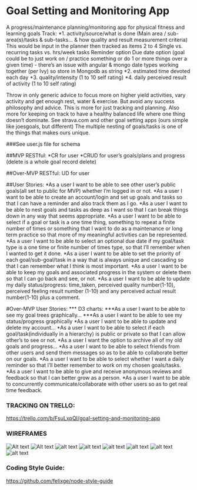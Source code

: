 # Goal Setting and Monitoring App
A progress/maintenance planning/monitoring app for physical fitness and learning goals
Track:
*1. activity/source/what is done (Main area / sub-area(s)/tasks & sub-tasks... & how quality and result measurement criteria) This would be input in the planner then tracked as items 2 to 4
	Single vs. recurring tasks vs. hrs/week tasks
	Reminder option
	Due date option (goal could be to just work on / practice something or do 1 or more things over a given time) - there’s an issue with angular & mongo date types working together (per Ivy) so store in Mongodb as string
*2. estimated time devoted each day
*3. quality/intensity (1 to 10 self rating)
*4. daily perceived result of activity  (1 to 10 self rating)

Throw in only generic advice to focus more on higher yield activities, vary activity and get enough rest, water & exercise. But avoid any success philosophy and advice. This is more for just tracking and planning. Also more for keeping on track to have a healthy balanced life where one thing doesn’t dominate.
See strava.com and other goal setting apps (ours simple like joesgoals, but different)
The multiple nesting of goals/tasks is one of the things that makes ours unique.

###See user.js file for schema


##MVP RESTful:
*CR for user
*CRUD for user’s goals/plans and progress (delete is a whole goal record delete)

##Over-MVP RESTful:
UD for user

##User Stories:
*As a user I want to be able to see other user’s public goals(all set to public for MVP) whether I’m logged in or not.
*As a user I want to be able to create an account/login and set up goals and tasks so that I can have a reminder and also track them as I go.
*As a user I want to be able to nest goals and tasks as deep as I want so that I can break things down in any way that seems appropriate.
*As a user I want to be able to select if a goal or task is a one time thing, something to repeat a finite number of times or something that I want to do as a maintenance or long term practice so that more of my meaningful activities can be represented.
*As a user I want to be able to select an optional due date if my goal/task type is a one time or finite number of times type, so that I’ll remember when I wanted to get it done.
*As a user I want to be able to set the priority of each goal/sub-goal/task in a way that is always unique and cascading so that I can remember what I think is most important.
*As a user I want to be able to keep my goals and associated progress in the system or delete them so that I can go back and see, or not.
*As a user I want to be able to update my daily status/progress: time_taken, perceived quality number(1-10), perceived feeling result number (1-10) and any perceived actual result number(1-10) plus a comment.

#Over-MVP User Stories:
*** D3 charts:
***As a user I want to be able to see my goal trees graphically…
***As a user I want to be able to see my status/progress graphically
*As a user I want to be able to update and delete my account...
*As a user I want to be able to select if each goal/task(individually in a hierarchy) is public or private so that I can allow other’s to see or not.
*As a user I want the option to archive all of my old goals and progress...
*As a user I want to be able to select friends from other users and send them messages so as to be able to collaborate better on our goals.
*As a user I want to be able to select whether I want a daily reminder so that I’ll better remember to work on my chosen goals/tasks.
*As a user I want to be able to give and receive anonymous reviews and feedback so that I can better grow as a person.
*As a user I want to be able to concurrently communicate/collaborate with other users so as to get real time feedback.

### TRACKING ON TRELLO:
https://trello.com/b/FsuLxpQI/goal-setting-and-monitoring-app

### WIREFRAMES
![Alt text](https://github.com/K-Carrington/GoalSettingAndMonitoringApp/wireframes/Homepage.png)
![Alt text](wireframes/Signup.png?raw=true)
![alt text](wireframes/login.png)
![alt text](wireframes/Profilepage.png)
![alt text](wireframes/Addagoal.png)
![alt text](wireframes/Addasubgoal.png)
![alt text](wireframes/Goalmonitoringform.png)
![alt text](wireframes/Monitorinfo.png)


### Coding Style Guide:
https://github.com/felixge/node-style-guide



